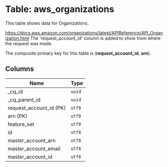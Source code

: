 # Table: aws_organizations

This table shows data for Organizations.

https://docs.aws.amazon.com/organizations/latest/APIReference/API_Organization.html
The 'request_account_id' column is added to show from where the request was made.

The composite primary key for this table is (**request_account_id**, **arn**).

## Columns

| Name          | Type          |
| ------------- | ------------- |
|_cq_id|`uuid`|
|_cq_parent_id|`uuid`|
|request_account_id (PK)|`utf8`|
|arn (PK)|`utf8`|
|feature_set|`utf8`|
|id|`utf8`|
|master_account_arn|`utf8`|
|master_account_email|`utf8`|
|master_account_id|`utf8`|